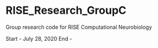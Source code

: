 # RISE_Research_GroupC
Group research code for RISE Computational Neurobiology

Start - July 28, 2020
End - 